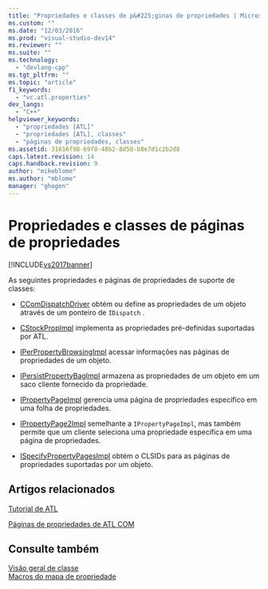 ```yaml
---
title: "Propriedades e classes de p&#225;ginas de propriedades | Microsoft Docs"
ms.custom: ""
ms.date: "12/03/2016"
ms.prod: "visual-studio-dev14"
ms.reviewer: ""
ms.suite: ""
ms.technology: 
  - "devlang-cpp"
ms.tgt_pltfrm: ""
ms.topic: "article"
f1_keywords: 
  - "vc.atl.properties"
dev_langs: 
  - "C++"
helpviewer_keywords: 
  - "propriedades [ATL]"
  - "propriedades [ATL], classes"
  - "páginas de propriedades, classes"
ms.assetid: 31616f98-69f8-48b2-8d58-b8e7d1c2b2d8
caps.latest.revision: 14
caps.handback.revision: 9
author: "mikeblome"
ms.author: "mblome"
manager: "ghogen"
---
```

# Propriedades e classes de p&#225;ginas de propriedades
[!INCLUDE[vs2017banner](../assembler/inline/includes/vs2017banner.md)]

As seguintes propriedades e páginas de propriedades de suporte de classes:  
  
-   [CComDispatchDriver](../Topic/CComDispatchDriver.md) obtém ou define as propriedades de um objeto através de um ponteiro de `IDispatch` .  
  
-   [CStockPropImpl](../atl/reference/cstockpropimpl-class.md) implementa as propriedades pré\-definidas suportadas por ATL.  
  
-   [IPerPropertyBrowsingImpl](../Topic/IPerPropertyBrowsingImpl%20Class.md) acessar informações nas páginas de propriedades de um objeto.  
  
-   [IPersistPropertyBagImpl](../atl/reference/ipersistpropertybagimpl-class.md) armazena as propriedades de um objeto em um saco cliente fornecido da propriedade.  
  
-   [IPropertyPageImpl](../atl/reference/ipropertypageimpl-class.md) gerencia uma página de propriedades específico em uma folha de propriedades.  
  
-   [IPropertyPage2Impl](../atl/reference/ipropertypage2impl-class.md) semelhante a `IPropertyPageImpl`, mas também permite que um cliente seleciona uma propriedade específica em uma página de propriedades.  
  
-   [ISpecifyPropertyPagesImpl](../Topic/ISpecifyPropertyPagesImpl%20Class.md) obtém o CLSIDs para as páginas de propriedades suportadas por um objeto.  
  
## Artigos relacionados  
 [Tutorial de ATL](../Topic/Active%20Template%20Library%20\(ATL\)%20Tutorial.md)  
  
 [Páginas de propriedades de ATL COM](../atl/atl-com-property-pages.md)  
  
## Consulte também  
 [Visão geral de classe](../atl/atl-class-overview.md)   
 [Macros do mapa de propriedade](../atl/reference/property-map-macros.md)